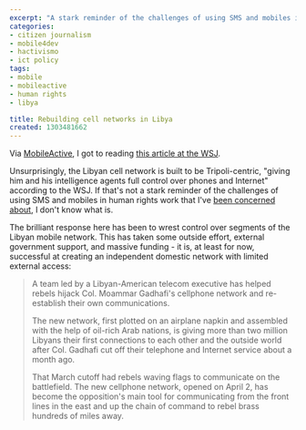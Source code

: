 ```yaml
---
excerpt: "A stark reminder of the challenges of using SMS and mobiles in human rights work"
categories:
- citizen journalism
- mobile4dev
- hactivismo
- ict policy
tags:
- mobile
- mobileactive
- human rights
- libya

title: Rebuilding cell networks in Libya
created: 1303481662
---
```

Via <a href="https://www.mobileactive.org/mobile-minute-4-15-2011">MobileActive</a>, I got to reading <a href="https://online.wsj.com/article/SB10001424052748703841904576256512991215284.html">this article at the WSJ</a>.

Unsurprisingly, the Libyan cell network is built to be Tripoli-centric, "giving him and his intelligence agents full control over phones and Internet" according to the WSJ.  If that's not a stark reminder of the challenges of using SMS and mobiles in human rights work that I've <a href="https://joncamfield.com/blog/2009.05/after-the-sms-honeymoon.html">been concerned about</a>, I don't know what is.

The brilliant response here has been to wrest control over segments of the Libyan mobile network.  This has taken some outside effort, external government support, and massive funding - it is, at least for now, successful at creating an independent domestic network with limited external access:

<blockquote>A team led by a Libyan-American telecom executive has helped rebels hijack Col. Moammar Gadhafi's cellphone network and re-establish their own communications.

The new network, first plotted on an airplane napkin and assembled with the help of oil-rich Arab nations, is giving more than two million Libyans their first connections to each other and the outside world after Col. Gadhafi cut off their telephone and Internet service about a month ago.

That March cutoff had rebels waving flags to communicate on the battlefield. The new cellphone network, opened on April 2, has become the opposition's main tool for communicating from the front lines in the east and up the chain of command to rebel brass hundreds of miles away.</blockquote>
